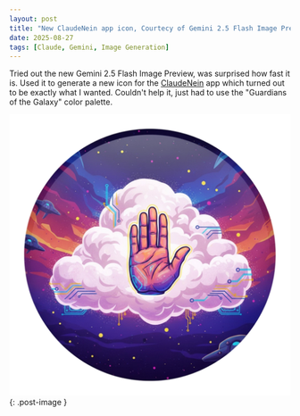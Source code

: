 ```yaml
---
layout: post
title: "New ClaudeNein app icon, Courtecy of Gemini 2.5 Flash Image Preview"
date: 2025-08-27
tags: [Claude, Gemini, Image Generation]
---
```

Tried out the new Gemini 2.5 Flash Image Preview, was surprised how fast it is. Used it to generate a new icon for the [ClaudeNein](https://github.com/forketyfork/claude-nein) app which turned out to be exactly what I wanted. Couldn't help it, just had to use the "Guardians of the Galaxy" color palette.

![ClaudeNein app icon](/img/ClaudeNein-new.png){: .post-image }
